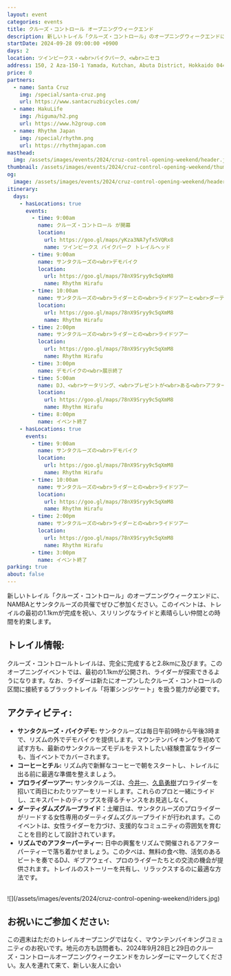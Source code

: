 ```yaml
---
layout: event
categories: events
title: クルーズ・コントロール オープニングウィークエンド
description: 新しいトレイル「クルーズ・コントロール」のオープニングウィークエンドに、NAMBAとサンタクルーズの共催でぜひご参加ください。このイベントは、トレイルの最初の1.1kmが完成を祝い、スリリングなライドと素晴らしい仲間との時間を約束します。
startDate: 2024-09-28 09:00:00 +0900
days: 2
location: ツインピークス・<wbr>バイクパーク、<wbr>ニセコ
address: 150, 2 Aza-150-1 Yamada, Kutchan, Abuta District, Hokkaido 044-0081
price: 0
partners:
  - name: Santa Cruz
    img: /special/santa-cruz.png
    url: https://www.santacruzbicycles.com/
  - name: HakuLife
    img: /higuma/h2.png
    url: https://www.h2group.com
  - name: Rhythm Japan
    img: /special/rhythm.png
    url: https://rhythmjapan.com
masthead:
  img: /assets/images/events/2024/cruz-control-opening-weekend/header.jpg
thumbnail: /assets/images/events/2024/cruz-control-opening-weekend/thumb.jpg
og:
  image: /assets/images/events/2024/cruz-control-opening-weekend/header.jpg
itinerary:
  days:
    - hasLocations: true
      events:
        - time: 9:00am
          name: クルーズ・コントロール が開幕
          location:
            url: https://goo.gl/maps/yKza3NA7yfx5VQRx8
            name: ツインピークス バイクパーク トレイルヘッド
        - time: 9:00am
          name: サンタクルーズの<wbr>デモバイク
          location:
            url: https://goo.gl/maps/78nX9Sryy9c5qXmM8
            name: Rhythm Hirafu
        - time: 10:00am
          name: サンタクルーズの<wbr>ライダーとの<wbr>ライドツアーと<wbr>ダーティダムズライド
          location:
            url: https://goo.gl/maps/78nX9Sryy9c5qXmM8
            name: Rhythm Hirafu
        - time: 2:00pm
          name: サンタクルーズの<wbr>ライダーとの<wbr>ライドツアー
          location:
            url: https://goo.gl/maps/78nX9Sryy9c5qXmM8
            name: Rhythm Hirafu
        - time: 3:00pm
          name: デモバイクの<wbr>展示終了
        - time: 5:00am
          name: DJ、<wbr>ケータリング、<wbr>プレゼントが<wbr>ある<wbr>アフターパーティー
          location:
            url: https://goo.gl/maps/78nX9Sryy9c5qXmM8
            name: Rhythm Hirafu
        - time: 8:00pm
          name: イベント終了
    - hasLocations: true
      events:
        - time: 9:00am
          name: サンタクルーズの<wbr>デモバイク
          location:
            url: https://goo.gl/maps/78nX9Sryy9c5qXmM8
            name: Rhythm Hirafu
        - time: 10:00am
          name: サンタクルーズの<wbr>ライダーとの<wbr>ライドツアー
          location:
            url: https://goo.gl/maps/78nX9Sryy9c5qXmM8
            name: Rhythm Hirafu
        - time: 2:00pm
          name: サンタクルーズの<wbr>ライダーとの<wbr>ライドツアー
          location:
            url: https://goo.gl/maps/78nX9Sryy9c5qXmM8
            name: Rhythm Hirafu
        - time: 3:00pm
          name: イベント終了
parking: true
about: false
---
```

新しい<wbr>トレイル<wbr>「クルーズ・コントロール」の<wbr>オープニングウィークエンドに、<wbr>NAMBAと<wbr>サンタクルーズの<wbr>共催で<wbr>ぜひご参加ください。<wbr>この<wbr>イベントは、<wbr>トレイルの<wbr>最初の<wbr>1.1kmが<wbr>完成を<wbr>祝い、<wbr>スリリングな<wbr>ライドと<wbr>素晴らしい<wbr>仲間との<wbr>時間を<wbr>約束します。

## トレイル情報:

クルーズ・コントロールトレイルは、<wbr>完全に<wbr>完成すると<wbr>2.8kmに<wbr>及びます。<wbr>この<wbr>オープニングイベントでは、<wbr>最初の<wbr>1.1kmが<wbr>公開され、<wbr>ライダーが<wbr>探索できるようになります。<wbr>な<wbr>お、<wbr>ライダーは<wbr>新たに<wbr>オープンした<wbr>クルーズ・コントロールの<wbr>区間に<wbr>接続する<wbr>ブラックトレイル<wbr>「将軍シンジケート」を<wbr>扱う<wbr>能力が<wbr>必要です。

<!-- TRAILFORKS WIDGET START -->
<div class="TrailforksWidgetTrail" data-w="100%" data-h="350px" data-trailid="753804" data-activitytype="1" data-map="1" data-basemap="trailforks" data-elevation="1" data-photos="0" data-title="0" data-info="1" data-trail_opacity="25" data-v="2" data-basicmap="1"></div>

<script type="application/javascript" src="https://es.pinkbike.org/326/sprt/j/trailforks/iframeResizer.min.js"></script>
<script type="text/javascript">
var script = document.createElement("script"); script.setAttribute("src", "https://es.pinkbike.org/ttl-86400/sprt/j/trailforks/widget.js"); document.getElementsByTagName("head")[0].appendChild(script); var widgetCheck = false;
</script>
<!-- TRAILFORKS WIDGET END -->

## アクティビティ:

- <strong >サンタクルーズ・バイクデモ:</strong> サンタクルーズは<wbr>毎日<wbr>午前9時から<wbr>午後3時まで、<wbr>リズムの<wbr>外で<wbr>デモバイクを<wbr>提供します。<wbr>マウンテンバイキングを<wbr>初めて<wbr>試す方も、<wbr>最新の<wbr>サンタクルーズモデルを<wbr>テストしたい<wbr>経験豊富な<wbr>ライダーも、<wbr>当イベントで<wbr>カバーされます。<wbr>
- <strong >コーヒーと<wbr>チル:</strong> リズム内で<wbr>新鮮な<wbr>コーヒーで<wbr>朝を<wbr>スタートし、<wbr>トレイルに<wbr>出る<wbr>前に<wbr>最適な<wbr>準備を<wbr>整えましょう。<wbr>
- <strong >プロライダーツアー:</strong> サンタクルーズは、<wbr><a href="https://www.instagram.com/hajimeeeee/" target="_blank">今井一</a>、<wbr><a href="https://www.instagram.com/yukikushima/" target="_blank">久島勇樹</a><wbr>プロライダーを<wbr>招いて<wbr>両日に<wbr>わたりツアーを<wbr>リードします。<wbr>これらの<wbr>プロと<wbr>一緒に<wbr>ライドし、<wbr>エキスパートの<wbr>ティップスを<wbr>得る<wbr>チャンスを<wbr>お見逃しなく。<wbr>
- <strong >ダーティダムズグループライド：</strong>土曜日は、<wbr>サンタクルーズの<wbr>プロライダーが<wbr>リードする<wbr>女性専用の<wbr>ダーティダムズグループライドが<wbr>行われます。<wbr>この<wbr>イベントは、<wbr>女性ライダーを<wbr>力づけ、<wbr>支援的な<wbr>コミュニティの<wbr>雰囲気を<wbr>育む<wbr>ことを<wbr>目的と<wbr>して<wbr>設計されています。
- <strong >リズムでの<wbr>アフターパーティー:</strong> 日中の<wbr>興奮を<wbr>リズムで<wbr>開催される<wbr>アフターパーティーで<wbr>落ち着かせましょう。<wbr>この<wbr>夕べは、<wbr>無料の<wbr>食べ物、<wbr>活気の<wbr>ある<wbr>ビートを<wbr>奏でる<wbr>DJ、<wbr>ギブアウェイ、<wbr>プロの<wbr>ライダーたちとの<wbr>交流の<wbr>機会が<wbr>提供されます。<wbr>トレイルの<wbr>ストーリーを<wbr>共有し、<wbr>リラックスするのに<wbr>最適な<wbr>方法です。

<br />
![](/assets/images/events/2024/cruz-control-opening-weekend/riders.jpg)

## お祝いに<wbr>ご参加ください<wbr>:

この<wbr>週末は<wbr>ただの<wbr>トレイルオープニングではなく、<wbr>マウンテンバイキングコミュニティの<wbr>お祝いです。<wbr>地元の<wbr>方も<wbr>訪問者も、<wbr>2024年9月28日と<wbr>29日の<wbr>クルーズ・コントロールオープニングウィークエンドを<wbr>カレンダーに<wbr>マークしてください。<wbr>友人を<wbr>連れて<wbr>来て、<wbr>新しい<wbr>友人に<wbr>会い
